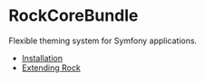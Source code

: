# RockCoreBundle

Flexible theming system for Symfony applications.

* [Installation](installation.md)
* [Extending Rock](extending_rock/extending_rock.md)